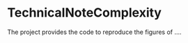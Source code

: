 
<!-- README.md is generated from README.Rmd. Please edit that file -->

# TechnicalNoteComplexity

The project provides the code to reproduce the figures of ….
